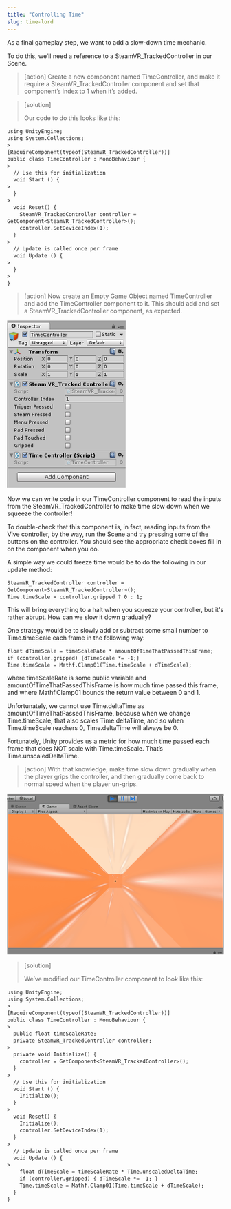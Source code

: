 ```yaml
---
title: "Controlling Time"
slug: time-lord
---
```


As a final gameplay step, we want to add a slow-down time mechanic.

To do this, we’ll need a reference to a SteamVR\_TrackedController in our Scene.

>[action]
>Create a new component named TimeController, and make it require a SteamVR\_TrackedController component and set that component’s index to 1 when it’s added.

<!-- -->

>[solution]
>
>Our code to do this looks like this:
>
```
using UnityEngine;
using System.Collections;
>
[RequireComponent(typeof(SteamVR_TrackedController))]
public class TimeController : MonoBehaviour {
>
  // Use this for initialization
  void Start () {
>
  }
>
  void Reset() {
    SteamVR_TrackedController controller = GetComponent<SteamVR_TrackedController>();
    controller.SetDeviceIndex(1);
  }
>
  // Update is called once per frame
  void Update () {
>
  }
>
}
```

<!-- -->

>[action]
>Now create an Empty Game Object named TimeController and add the TimeController component to it. This should add and set a SteamVR\_TrackedController component, as expected.

![](../media/image131.png)

Now we can write code in our TimeController component to read the inputs from the SteamVR\_TrackedController to make time slow down when we squeeze the controller!

To double-check that this component is, in fact, reading inputs from the Vive controller, by the way, run the Scene and try pressing some of the buttons on the controller. You should see the appropriate check boxes fill in on the component when you do.

A simple way we could freeze time would be to do the following in our update method:

```
SteamVR_TrackedController controller = GetComponent<SteamVR_TrackedController>();
Time.timeScale = controller.gripped ? 0 : 1;
```

This will bring everything to a halt when you squeeze your controller, but it's rather abrupt. How can we slow it down gradually?

One strategy would be to slowly add or subtract some small number to Time.timeScale each frame in the following way:

```
float dTimeScale = timeScaleRate * amountOfTimeThatPassedThisFrame;
if (controller.gripped) {dTimeScale *= -1;}
Time.timeScale = Mathf.Clamp01(Time.timeScale + dTimeScale);
```

where timeScaleRate is some public variable and amountOfTimeThatPassedThisFrame is how much time passed this frame, and where Mathf.Clamp01 bounds the return value between 0 and 1.

Unfortunately, we cannot use Time.deltaTime as amountOfTimeThatPassedThisFrame, because when we change Time.timeScale, that also scales Time.deltaTime, and so when Time.timeScale reachers 0, Time.deltaTime will always be 0.

Fortunately, Unity provides us a metric for how much time passed each frame that does NOT scale with Time.timeScale. That’s Time.unscaledDeltaTime.

>[action]
>With that knowledge, make time slow down gradually when the player grips the controller, and then gradually come back to normal speed when the player un-grips.

![](../media/image123.gif)

>[solution]
>
>We’ve modified our TimeController component to look like this:
>
```
using UnityEngine;
using System.Collections;
>
[RequireComponent(typeof(SteamVR_TrackedController))]
public class TimeController : MonoBehaviour {
>
  public float timeScaleRate;
  private SteamVR_TrackedController controller;
>
  private void Initialize() {
    controller = GetComponent<SteamVR_TrackedController>();
  }
>
  // Use this for initialization
  void Start () {
    Initialize();
  }
>
  void Reset() {
    Initialize();
    controller.SetDeviceIndex(1);
  }
>
  // Update is called once per frame
  void Update () {
>
    float dTimeScale = timeScaleRate * Time.unscaledDeltaTime;
    if (controller.gripped) { dTimeScale *= -1; }
    Time.timeScale = Mathf.Clamp01(Time.timeScale + dTimeScale);
  }
}
```
